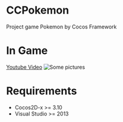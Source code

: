 # CCPokemon
Project game Pokemon by Cocos Framework

# In Game
[Youtube Video](https://www.youtube.com/watch?v=M0nT_BSk7C8)
![Some pictures](http://i.imgur.com/f84d5J9.png)

# Requirements
- Cocos2D-x >= 3.10
- Visual Studio >= 2013
